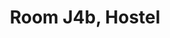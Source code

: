 ---
basin: 'No'
cudn: true
floor: Ground
grade: 1
images:
- /assets/images/rooms/h/j4b_1.jpg
- /assets/images/rooms/h/j4b_2.jpg
- /assets/images/rooms/h/j4b_3.jpg
living_room: 'No'
location: Hostel
name: J4b
network: Wired and Wireless
title: Room J4b, Hostel
---